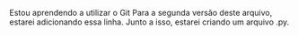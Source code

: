 Estou aprendendo a utilizar o Git
Para a segunda versão deste arquivo, estarei adicionando essa linha. Junto a isso, estarei criando um arquivo .py. 
